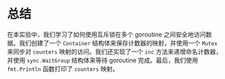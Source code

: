 # 总结

在本实验中，我们学习了如何使用互斥锁在多个 goroutine 之间安全地访问数据。我们创建了一个 `Container` 结构体来保存计数器的映射，并使用一个 `Mutex` 来同步对 `counters` 映射的访问。我们还实现了一个 `inc` 方法来递增命名计数器，并使用 `sync.WaitGroup` 结构体来等待 goroutine 完成。最后，我们使用 `fmt.Println` 函数打印了 `counters` 映射。
